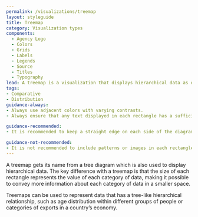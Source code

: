 ```yaml
---
permalink: /visualizations/treemap
layout: styleguide
title: Treemap
category: Visualization types
components:
  - Agency Logo
  - Colors
  - Grids
  - Labels
  - Legends
  - Source
  - Titles
  - Typography
lead: A treemap is a visualization that displays hierarchical data as different groups of nested rectangles.
tags:
- Comparative
- Distribution
guidance-always:
- Always use adjacent colors with varying contrasts.
- Always ensure that any text displayed in each rectangle has a sufficient contrast ratio.

guidance-recommended:
- It is recommended to keep a straight edge on each side of the diagram.

guidance-not-recommended:
- It is not recommended to include patterns or images in each rectangle.
---
```


<p>
  A treemap gets its name from a tree diagram which is also used to display hierarchical data. The key difference with a treemap is that the size of each rectangle represents the value of each category of data, making it possible to convey more information about each category of data in a smaller space.
</p>
<p>
  Treemaps can be used to represent data that has a tree-like hierarchical relationship, such as age distribution within different groups of people or categories of exports in a country’s economy.
</p>
